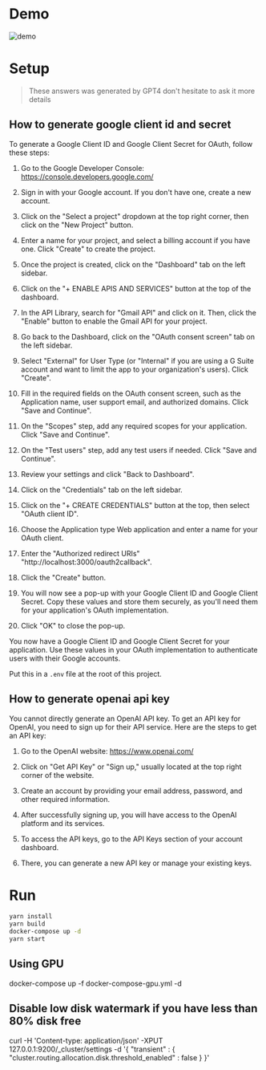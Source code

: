 # Demo

![demo](https://user-images.githubusercontent.com/2556191/233790939-a187e9cd-797a-4e91-a6f0-47c2f9fee037.svg)

# Setup

> These answers was generated by GPT4 don't hesitate to ask it more details

## How to generate google client id and secret

To generate a Google Client ID and Google Client Secret for OAuth, follow these steps:

1. Go to the Google Developer Console: https://console.developers.google.com/

2. Sign in with your Google account. If you don't have one, create a new account.

3. Click on the "Select a project" dropdown at the top right corner, then click on the "New Project" button.

4. Enter a name for your project, and select a billing account if you have one. Click "Create" to create the project.

5. Once the project is created, click on the "Dashboard" tab on the left sidebar.

6. Click on the "+ ENABLE APIS AND SERVICES" button at the top of the dashboard.

7. In the API Library, search for "Gmail API" and click on it. Then, click the "Enable" button to enable the Gmail API for your project.

8. Go back to the Dashboard, click on the "OAuth consent screen" tab on the left sidebar.

9. Select "External" for User Type (or "Internal" if you are using a G Suite account and want to limit the app to your organization's users). Click "Create".

10. Fill in the required fields on the OAuth consent screen, such as the Application name, user support email, and authorized domains. Click "Save and Continue".

11. On the "Scopes" step, add any required scopes for your application. Click "Save and Continue".

12. On the "Test users" step, add any test users if needed. Click "Save and Continue".

13. Review your settings and click "Back to Dashboard".

14. Click on the "Credentials" tab on the left sidebar.

15. Click on the "+ CREATE CREDENTIALS" button at the top, then select "OAuth client ID".

16. Choose the Application type Web application and enter a name for your OAuth client.

17. Enter the "Authorized redirect URIs" "http://localhost:3000/oauth2callback".

18. Click the "Create" button.

19. You will now see a pop-up with your Google Client ID and Google Client Secret. Copy these values and store them securely, as you'll need them for your application's OAuth implementation.

20. Click "OK" to close the pop-up.

You now have a Google Client ID and Google Client Secret for your application. Use these values in your OAuth implementation to authenticate users with their Google accounts.

Put this in a `.env` file at the root of this project.

## How to generate openai api key

You cannot directly generate an OpenAI API key. To get an API key for OpenAI, you need to sign up for their API service. Here are the steps to get an API key:

1. Go to the OpenAI website: https://www.openai.com/

2. Click on "Get API Key" or "Sign up," usually located at the top right corner of the website.

3. Create an account by providing your email address, password, and other required information.

4. After successfully signing up, you will have access to the OpenAI platform and its services.

5. To access the API keys, go to the API Keys section of your account dashboard.

6. There, you can generate a new API key or manage your existing keys.

# Run
```bash
yarn install
yarn build
docker-compose up -d
yarn start
```

## Using GPU

docker-compose up -f docker-compose-gpu.yml  -d

## Disable low disk watermark if you have less than 80% disk free

curl -H 'Content-type: application/json' -XPUT 127.0.0.1:9200/_cluster/settings -d '{
    "transient" : {
        "cluster.routing.allocation.disk.threshold_enabled" : false
    }
}'
